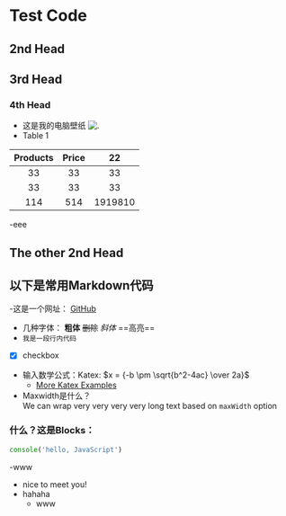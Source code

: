 # Test Code
## 2nd Head
## 3rd Head
### 4th Head
- 这是我的电脑壁纸
![.](https://raw.githubusercontent.com/dclee2024/Test/main/wallpaperflare.com_wallpaper.jpg)
- Table 1

| Products | Price | 22 |
| :---: | :---: | :---: |
| 33 | 33 | 33 |  
| 33 | 33 | 33 |
| 114 | 514 | 1919810 |


-eee  
## The other 2nd Head  
## 以下是常用Markdown代码

-这是一个网址：
[GitHub](https://github.com/gera2ld/markmap)  
- 几种字体：
**粗体** ~~删除~~ *斜体* ==高亮==
- `我是一段行内代码`
- [x] checkbox
- 输入数学公式：Katex: $x = {-b \pm \sqrt{b^2-4ac} \over 2a}$ <!-- markmap: fold -->
  - [More Katex Examples](#?d=gist:af76a4c245b302206b16aec503dbe07b:katex.md)
- Maxwidth是什么？  
We can wrap very very very very long text based on `maxWidth` option  
### 什么？这是Blocks：

```js
console('hello, JavaScript')
```
-www
<!-- markmap: fold -->
- nice to meet you!  
- hahaha  
  - www

